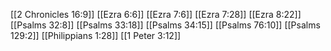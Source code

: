 [[2 Chronicles 16:9]]
[[Ezra 6:6]]
[[Ezra 7:6]]
[[Ezra 7:28]]
[[Ezra 8:22]]
[[Psalms 32:8]]
[[Psalms 33:18]]
[[Psalms 34:15]]
[[Psalms 76:10]]
[[Psalms 129:2]]
[[Philippians 1:28]]
[[1 Peter 3:12]]
